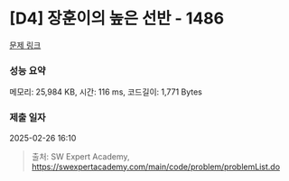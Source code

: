 # [D4] 장훈이의 높은 선반 - 1486 

[문제 링크](https://swexpertacademy.com/main/code/problem/problemDetail.do?contestProbId=AV2b7Yf6ABcBBASw) 

### 성능 요약

메모리: 25,984 KB, 시간: 116 ms, 코드길이: 1,771 Bytes

### 제출 일자

2025-02-26 16:10



> 출처: SW Expert Academy, https://swexpertacademy.com/main/code/problem/problemList.do